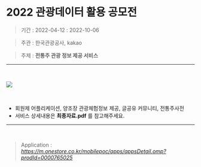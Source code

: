 # 2022 관광데이터 활용 공모전
> 기간 : 2022-04-12 : 2022-10-06

> 주관 : 한국관광공사, kakao

> 주제 : __전통주 관광 정보 제공 서비스__
---

&nbsp;

<img src='https://user-images.githubusercontent.com/46211063/193464282-9b48452e-324b-486c-b5de-83051f18781e.png'>

&nbsp;

- 회원제 어플리케이션, 양조장 관광체험정보 제공, 글공유 커뮤니티, 전통주사전 
- 서비스 상세내용은 __최종자료.pdf__ 를 참고해주세요.

---
 
> Application : *https://m.onestore.co.kr/mobilepoc/apps/appsDetail.omp?prodId=0000765025*